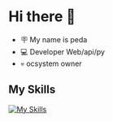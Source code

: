 
# Hi there 👋
- 🪧 My name is peda
- 💻 Developer Web/api/py
- 💀 ocsystem owner

## My Skills

[![My Skills](https://skillicons.dev/icons?i=html,css,sass,java,python,sql)](https://skillicons.dev)


<!--
**xzurru/xzurru** is a ✨ _special_ ✨ repository because its `README.md` (this file) appears on your GitHub profile.

Here are some ideas to get you started:

- 🔭 I’m currently working on ...
- 🌱 I’m currently learning ...
- 👯 I’m looking to collaborate on ...
- 🤔 I’m looking for help with ...
- 💬 Ask me about ...
- 📫 How to reach me: ...
- 😄 Pronouns: ...
- ⚡ Fun fact: ...
-->
